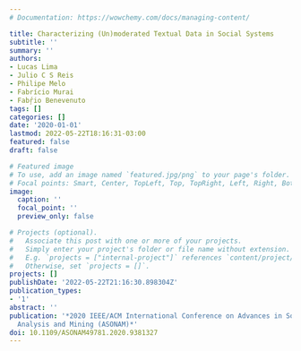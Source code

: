 ```yaml
---
# Documentation: https://wowchemy.com/docs/managing-content/

title: Characterizing (Un)moderated Textual Data in Social Systems
subtitle: ''
summary: ''
authors:
- Lucas Lima
- Julio C S Reis
- Philipe Melo
- Fabrício Murai
- Fabŗ́io Benevenuto
tags: []
categories: []
date: '2020-01-01'
lastmod: 2022-05-22T18:16:31-03:00
featured: false
draft: false

# Featured image
# To use, add an image named `featured.jpg/png` to your page's folder.
# Focal points: Smart, Center, TopLeft, Top, TopRight, Left, Right, BottomLeft, Bottom, BottomRight.
image:
  caption: ''
  focal_point: ''
  preview_only: false

# Projects (optional).
#   Associate this post with one or more of your projects.
#   Simply enter your project's folder or file name without extension.
#   E.g. `projects = ["internal-project"]` references `content/project/deep-learning/index.md`.
#   Otherwise, set `projects = []`.
projects: []
publishDate: '2022-05-22T21:16:30.898304Z'
publication_types:
- '1'
abstract: ''
publication: '*2020 IEEE/ACM International Conference on Advances in Social Networks
  Analysis and Mining (ASONAM)*'
doi: 10.1109/ASONAM49781.2020.9381327
---
```

